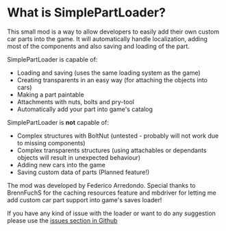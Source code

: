 # What is SimplePartLoader?

This small mod is a way to allow developers to easily add their own custom car parts into the game. It will automatically handle localization, adding most of the components and also saving and loading of the part.

SimplePartLoader is capable of:
- Loading and saving (uses the same loading system as the game)
- Creating transparents in an easy way (for attaching the objects into cars)
- Making a part paintable
- Attachments with nuts, bolts and pry-tool
- Automatically add your part into game's catalog

SimplePartLoader is **not** capable of:
- Complex structures with BoltNut (untested - probably will not work due to missing components)
- Complex transparents structures (using attachables or dependants objects will result in unexpected behaviour)
- Adding new cars into the game
- Saving custom data of parts (Planned feature!)

The mod was developed by Federico Arredondo. Special thanks to BrennFuchS for the caching resources feature and mbdriver for letting me add custom car part support into game's saves loader!

If you have any kind of issue with the loader or want to do any suggestion please use the [issues section in Github](https://github.com/FedeArre/SimplePartLoader/issues)